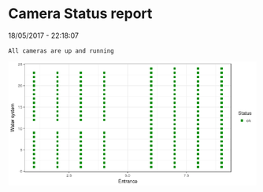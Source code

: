 Camera Status report
================
18/05/2017 - 22:18:07

    All cameras are up and running

![](camreport_files/figure-markdown_github/unnamed-chunk-2-1.png)
